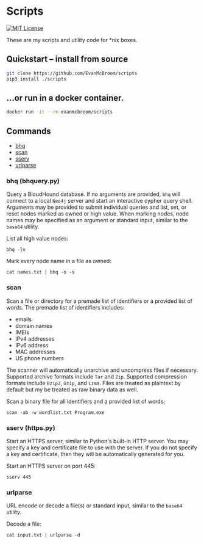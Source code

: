 # Scripts

[![MIT License](https://img.shields.io/badge/license-MIT-blue.svg?style=flat)](LICENSE)

These are my scripts and utility code for \*nix boxes.

## Quickstart &ndash; install from source

```bash
git clone https://github.com/EvanMcBroom/scripts
pip3 install ./scripts
```

## ...or run in a docker container.

```bash
docker run -it --rm evanmcbroom/scripts
```

## Commands

- [bhq](#scan)
- [scan](#scan)
- [sserv](#sserv)
- [urlparse](#urlparse)

### bhq (bhquery.py)

Query a BloudHound database.
If no arguments are provided, `bhq` will connect to a local `Neo4j` server and start an interactive cypher query shell.
Arguments may be provided to submit individual queries and list, set, or reset nodes marked as owned or high value.
When marking nodes, node names may be specified as an argument or standard input, similar to the `base64` utility.

List all high value nodes:
```
bhq -lv
```

Mark every node name in a file as owned:
```
cat names.txt | bhq -o -s
```

### scan

Scan a file or directory for a premade list of identifiers or a provided list of words.
The premade list of identifiers includes:
- emails
- domain names
- IMEIs
- IPv4 addresses
- IPv6 address
- MAC addresses
- US phone numbers

The scanner will automatically unarchive and uncompress files if necessary.
Supported archive formats include `Tar` and `Zip`.
Supported compression formats include `Bzip2`, `Gzip`, and `Lzma`.
Files are treated as plaintext by default but my be treated as raw binary data as well.

Scan a binary file for all identifiers and a provided list of words:
```
scan -ab -w wordlist.txt Program.exe
```

### sserv (https.py)

Start an HTTPS server, similar to Python's built-in HTTP server.
You may specify a key and certificate file to use with the server.
If you do not specify a key and certificate, then they will be automatically generated for you.

Start an HTTPS server on port 445:
```
sserv 445
```

### urlparse

URL encode or decode a file(s) or standard input, similar to the `base64` utility.

Decode a file:
```
cat input.txt | urlparse -d
```